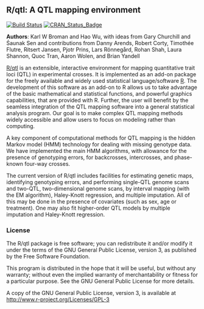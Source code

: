 ## R/qtl: A QTL mapping environment

[![Build Status](https://travis-ci.org/kbroman/qtl.svg?branch=master)](https://travis-ci.org/kbroman/qtl)
[![CRAN_Status_Badge](http://www.r-pkg.org/badges/version/qtl)](http://cran.r-project.org/package=qtl)

**Authors**: Karl W Broman and Hao Wu, with ideas from Gary Churchill
and &#346;aunak Sen and contributions from Danny Arends,
Robert Corty, Timoth&eacute;e Flutre, Ritsert Jansen, Pjotr Prins, Lars
R&ouml;nneg&aring;rd, Rohan Shah, Laura Shannon, Quoc Tran, Aaron
Wolen, and Brian Yandell

[R/qtl](http://www.rqtl.org) is an extensible, interactive environment for mapping
quantitative trait loci (QTL) in experimental crosses. It is
implemented as an add-on package for the freely available and widely
used statistical language/software [R](http://www.R-project.org).
The development of this software as an add-on to R allows us to take
advantage of the basic mathematical and statistical functions, and
powerful graphics capabilities, that are provided with R. Further, the
user will benefit by the seamless integration of the QTL mapping
software into a general statistical analysis program. Our goal is to
make complex QTL mapping methods widely accessible and allow users to
focus on modeling rather than computing.

A key component of computational methods for QTL mapping is the hidden
Markov model (HMM) technology for dealing with missing genotype
data. We have implemented the main HMM algorithms, with allowance for
the presence of genotyping errors, for backcrosses, intercrosses, and
phase-known four-way crosses.

The current version of R/qtl includes facilities for estimating
genetic maps, identifying genotyping errors, and performing single-QTL
genome scans and two-QTL, two-dimensional genome scans, by interval
mapping (with the EM algorithm), Haley-Knott regression, and multiple
imputation. All of this may be done in the presence of covariates
(such as sex, age or treatment). One may also fit higher-order QTL
models by multiple imputation and Haley-Knott regression.

### License

The R/qtl package is free software; you can redistribute it and/or
modify it under the terms of the GNU General Public License,
version 3, as published by the Free Software Foundation.

This program is distributed in the hope that it will be useful, but
without any warranty; without even the implied warranty of
merchantability or fitness for a particular purpose.  See the GNU
General Public License for more details.

A copy of the GNU General Public License, version 3, is available at
<http://www.r-project.org/Licenses/GPL-3>
